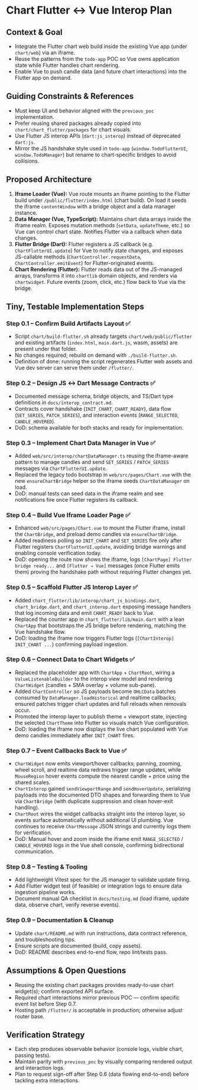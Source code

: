 # Chart Flutter ↔ Vue Interop Plan

## Context & Goal

- Integrate the Flutter chart web build inside the existing Vue app (under `chart/web`) via an iframe.
- Reuse the patterns from the `todo-app` POC so Vue owns application state while Flutter handles chart rendering.
- Enable Vue to push candle data (and future chart interactions) into the Flutter app on demand.

## Guiding Constraints & References

- Must keep UI and behavior aligned with the `previous_poc` implementation.
- Prefer reusing shared packages already copied into `chart/chart_flutter/packages` for chart visuals.
- Use Flutter JS interop APIs (`dart:js_interop`) instead of deprecated `dart:js`.
- Mirror the JS handshake style used in `todo-app` (`window.TodoFlutterUI`, `window.TodoManager`) but rename to chart-specific bridges to avoid collisions.

## Proposed Architecture

1. **Iframe Loader (Vue):** Vue route mounts an iframe pointing to the Flutter build under `/public/flutter/index.html` (chart build). On load it seeds the iframe `contentWindow` with a bridge object and a data manager instance.
2. **Data Manager (Vue, TypeScript):** Maintains chart data arrays inside the iframe realm. Exposes mutation methods (`setData`, `updateTheme`, etc.) so Vue can control chart state. Notifies Flutter via a callback when data changes.
3. **Flutter Bridge (Dart):** Flutter registers a JS callback (e.g. `ChartFlutterUI.update`) for Vue to notify state changes, and exposes JS-callable methods (`ChartController.requestData`, `ChartController.emitEvent`) for Flutter-originated events.
4. **Chart Rendering (Flutter):** Flutter reads data out of the JS-managed arrays, transforms it into `chartlib` domain objects, and renders via `chartwidget`. Future events (zoom, click, etc.) flow back to Vue via the bridge.

## Tiny, Testable Implementation Steps

### Step 0.1 – Confirm Build Artifacts Layout ✅

- Script `chart/build-flutter.sh` already targets `chart/web/public/flutter` and existing artifacts (`index.html`, `main.dart.js`, wasm, assets) are present under that folder.
- No changes required; rebuild on demand with `./build-flutter.sh`.
- Definition of done: running the script regenerates Flutter web assets and Vue dev server can serve them under `/flutter/`.

### Step 0.2 – Design JS ↔ Dart Message Contracts ✅

- Documented message schema, bridge objects, and TS/Dart type definitions in `docs/interop_contract.md`.
- Contracts cover handshake (`INIT_CHART`, `CHART_READY`), data flow (`SET_SERIES`, `PATCH_SERIES`), and interaction events (`RANGE_SELECTED`, `CANDLE_HOVERED`).
- DoD: schema available for both stacks and ready for implementation.

### Step 0.3 – Implement Chart Data Manager in Vue ✅

- Added `web/src/interop/chartDataManager.ts` reusing the iframe-aware pattern to manage candles and send `SET_SERIES` / `PATCH_SERIES` messages via `ChartFlutterUI.update`.
- Replaced the legacy todo bootstrap in `web/src/pages/Chart.vue` with the new `ensureChartBridge` helper so the iframe seeds `ChartDataManager` on load.
- DoD: manual tests can seed data in the iframe realm and see notifications fire once Flutter registers its callback.

### Step 0.4 – Build Vue Iframe Loader Page ✅

- Enhanced `web/src/pages/Chart.vue` to mount the Flutter iframe, install the `ChartBridge`, and preload demo candles via `ensureChartBridge`.
- Added readiness polling so `INIT_CHART` and `SET_SERIES` fire only after Flutter registers `ChartFlutterUI.update`, avoiding bridge warnings and enabling console verification today.
- DoD: opening the route now shows the iframe, logs `[ChartPage] Flutter bridge ready...` and `[Flutter → Vue]` messages (once Flutter emits them) proving the handshake path without requiring Flutter changes yet.

### Step 0.5 – Scaffold Flutter JS Interop Layer ✅

- Added `chart_flutter/lib/interop/chart_js_bindings.dart`, `chart_bridge.dart`, and `chart_interop.dart` exposing message handlers that log incoming data and emit `CHART_READY` back to Vue.
- Replaced the counter app in `chart_flutter/lib/main.dart` with a lean `ChartApp` that bootstraps the JS bridge before rendering, matching the Vue handshake flow.
- DoD: loading the iframe now triggers Flutter logs (`[ChartInterop] INIT_CHART ...`) confirming payload ingestion.

### Step 0.6 – Connect Data to Chart Widgets ✅

- Replaced the placeholder app with `ChartApp` + `ChartRoot`, wiring a `ValueListenableBuilder` to the interop view model and rendering `ChartWidget` (candles + SMA overlay + volume sub-pane).
- Added `ChartController` so JS payloads become `OHLCData` batches consumed by `DataManager.loadHistorical` and realtime callbacks; ensured patches trigger chart updates and full reloads when removals occur.
- Promoted the interop layer to publish theme + viewport state, injecting the selected `ChartTheme` into Flutter so visuals match Vue configuration.
- DoD: loading the iframe now displays the live chart populated with Vue demo candles immediately after `INIT_CHART` fires.

### Step 0.7 – Event Callbacks Back to Vue ✅

- `ChartWidget` now emits viewport/hover callbacks; panning, zooming, wheel scroll, and realtime data redraws trigger range updates, while `MouseRegion` hover events compute the nearest candle + price using the shared scales.
- `ChartInterop` gained `sendViewportRange` and `sendHoverUpdate`, serializing payloads into the documented DTO shapes and forwarding them to Vue via `ChartBridge` (with duplicate suppression and clean hover-exit handling).
- `ChartRoot` wires the widget callbacks straight into the interop layer, so events surface automatically without additional UI plumbing. Vue continues to receive `ChartMessage` JSON strings and currently logs them for verification.
- DoD: Manual hover and zoom inside the iframe emit `RANGE_SELECTED` / `CANDLE_HOVERED` logs in the Vue shell console, confirming bidirectional communication.

### Step 0.8 – Testing & Tooling

- Add lightweight Vitest spec for the JS manager to validate update firing.
- Add Flutter widget test (if feasible) or integration logs to ensure data ingestion pipeline works.
- Document manual QA checklist in `docs/testing.md` (load iframe, update data, observe chart, verify reverse events).

### Step 0.9 – Documentation & Cleanup

- Update `chart/README.md` with run instructions, data contract reference, and troubleshooting tips.
- Ensure scripts are documented (build, copy assets).
- DoD: README describes end-to-end flow, repo lint/tests pass.

## Assumptions & Open Questions

- Reusing the existing chart packages provides ready-to-use chart widget(s); confirm exported API surface.
- Required chart interactions mirror previous POC — confirm specific event list before Step 0.7.
- Hosting path `/flutter/` is acceptable in production; otherwise adjust router base.

## Verification Strategy

- Each step produces observable behavior (console logs, visible chart, passing tests).
- Maintain parity with `previous_poc` by visually comparing rendered output and interaction logs.
- Plan to request sign-off after Step 0.6 (data flowing end-to-end) before tackling extra interactions.
